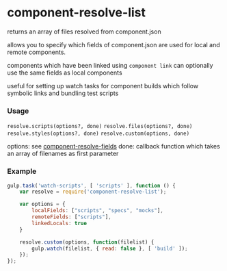 component-resolve-list
======================

returns an array of files resolved from component.json

allows you to specify which fields of component.json are used for local
and remote components.

components which have been linked using `component link` can optionally use the same fields as local components

useful for setting up watch tasks for component builds which follow symbolic links and bundling test scripts

### Usage ###

`resolve.scripts(options?, done)`
`resolve.files(options?, done)`
`resolve.styles(options?, done)`
`resolve.custom(options, done)`

options: see [component-resolve-fields](https://github.com/frankwallis/component-resolve-fields)
done: callback function which takes an array of filenames as first parameter

### Example ###

```js
gulp.task('watch-scripts', [ 'scripts' ], function () {
	var resolve = require('component-resolve-list');

	var options = {
		localFields: ["scripts", "specs", "mocks"],
		remoteFields: ["scripts"],
		linkedLocals: true
	}

    resolve.custom(options, function(filelist) {
        gulp.watch(filelist, { read: false }, [ 'build' ]);
    });
});
```